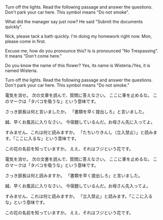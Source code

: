 Turn off the lights.
Read the following passage and answer the questions.
Don't park your car here.
This symbol means "Do not smoke".

What did the manager say just now?
He said "Submit the documents quickly".

Nick, please tack a bath quickly.
I'm doing my homework right now. Mon, please come in first.

Excuse me, how do you pronounce this?
Is is pronounced "No Trespassing". It means "Don't come here."

Do you know the name of this flower?
Yes, its name is Wisteria./Yes, it is named Wisteria.

Turn off the lights.
Read the following passage and answer the questions.
Don't park your car here.
This symbol means "Do not smoke."

電気を消せ。
次の文章を読んで、質問に答えなさい。
ここに車を止めるな。
このマークは「タバコを吸うな」という意味です。

さっき部長は何と言いましたか。
「書類を早く提出しろ」と言いました。

誠、早くお風呂に入りなさい。
今宿題しているんだ。お母さん先に入ってよ。

すみません、これは何と読みますか。
「たちいりきんし（立入禁止）」と読みます。「ここに入るな」という意味です。

この花の名前を知っていますか。
ええ、それはフジという花です。

電気を消せ。
次の文書を読んで、質問に答えなさい。
ここに車を止めるな。
このマークは「タバコを吸うな」という意味です。

さっき部長は何と読みますか。
「書類を早く提出しろ」と言いました。

誠、早くお風呂に入りなさい。
今宿題しているんだ。お母さん先入ってよ。

すみません、これは何と読みますか。
「立入禁止」と読みます。「ここに入るな」という意味です。

この花の名前を知っていますか。
ええ、それはフジという花です。
